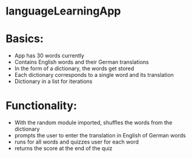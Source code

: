 # languageLearningApp
# Basics:
- App has 30 words currently
- Contains English words and their German translations
- In the form of a dictionary, the words get stored
- Each dictionary corresponds to a single word and its translation
- Dictionary in a list for iterations

# Functionality:
- With the random module imported, shuffles the words from the dictionary
- prompts the user to enter the translation in English of German words
- runs for all words and quizzes user for each word
- returns the score at the end of the quiz





